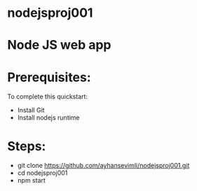 # nodejsproj001
# Node JS web app

# Prerequisites:

To complete this quickstart:

* Install Git
* Install nodejs runtime


# Steps:

* git clone https://github.com/ayhansevimli/nodejsproj001.git
* cd nodejsproj001
* npm start



